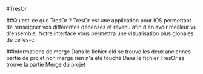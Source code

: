 #TresOr

##Qu'est-ce que TresOr ?
TresOr est une application pour IOS permettant de renseigner vos différentes dépenses et revenu afin d'en avoir meilleur vu d'ensemble. Notre interface vous permettra une visualisation plus globales de celles-ci 

##Informations de merge
Dans le fichier old se trouve les deux anciennes partie de projet non merge rien n'a été touché
Dans le fichier TresOr se trouve la partie Merge du projet
